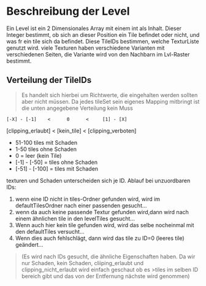 # Beschreibung der Level

Ein Level ist ein 2 Dimensionales Array mit einem int als Inhalt.
Dieser Integer bestimmt, ob sich an dieser Position ein Tile befindet oder nicht, und was fr ein tile sich da befindet.
Diese TileIDs bestimmen, welche TexturListe genutzt wird. viele Texturen haben verschiedene Varianten mit verschiedenen Seiten, die Variante wird von den Nachbarn im Lvl-Raster bestimmt.

## Verteilung der TileIDs
> Es handelt sich hierbei um Richtwerte, die eingehalten werden sollten aber nicht müssen.
> Da jedes tileSet sein eigenes Mapping mitbringt ist die unten angegebene Verteilung kein Muss

    [-X] - [-1]    <      0      <     [1] - [X]
[clipping_erlaubt] < [kein_tile] < [clipping_verboten]

- 51-100 tiles mit Schaden
- 1-50 tiles ohne Schaden
- 0 = leer (kein Tile)
- [-1] - [-50] = tiles ohne Schaden
- [-51] - [-100] = tiles mit Schaden

texturen und Schaden unterscheiden sich je ID.
Ablauf bei unzuordbaren IDs:

1. wenn eine ID nicht in tiles-Ordner gefunden wird, wird im defaultTilesOrdner nach einer passenden gesucht...
2. wenn da auch keine passende Textur gefunden wird,dann wird nach einem ähnlichen tile in den levelTiles gesucht...
3. Wenn auch hier kein tile gefunden wird, wird das selbe nocheinmal mit den defaultTiles versucht...
4. Wenn dies auch fehlschlägt, dann wird das tile zu ID=0 (leeres tile) geändert...

>(Es wird nach IDs gesucht, die ähnliche Eigenschaften haben. Da wir nur Schaden, kein Schaden, cliiping_erlaubt und clipping_nicht_erlaubt wird einfach geschaut ob es >tiles im selben ID bereich gibt und das von der Entfernung nächste wird genommen)

